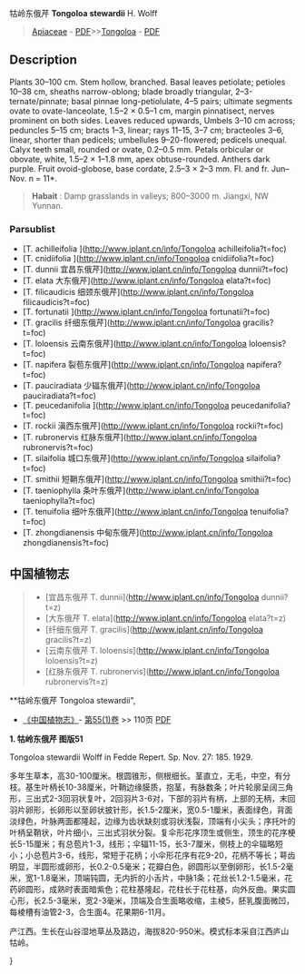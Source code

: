 牯岭东俄芹 **Tongoloa stewardii** H. Wolff

> [Apiaceae](http://www.iplant.cn/info/Apiaceae?t=foc) - [PDF](http://www.iplant.cn/foc/pdf/Apiaceae.pdf)>>[Tongoloa](http://www.iplant.cn/info/Tongoloa?t=foc) - [PDF](http://www.iplant.cn/foc/pdf/Tongoloa.pdf)

## Description

Plants 30–100 cm. Stem hollow, branched. Basal leaves petiolate; petioles 10–38 cm, sheaths narrow-oblong; blade broadly triangular, 2–3-ternate/pinnate; basal pinnae long-petiolulate, 4–5 pairs; ultimate segments ovate to ovate-lanceolate, 1.5–2 × 0.5–1 cm, margin pinnatisect, nerves prominent on both sides. Leaves reduced upwards, Umbels 3–10 cm across; peduncles 5–15 cm; bracts 1–3, linear; rays 11–15, 3–7 cm; bracteoles 3–6, linear, shorter than pedicels; umbellules 9–20-flowered; pedicels unequal. Calyx teeth small, rounded or ovate, 0.2–0.5 mm. Petals orbicular or obovate, white, 1.5–2 × 1–1.8 mm, apex obtuse-rounded. Anthers dark purple. Fruit ovoid-globose, base cordate, 2.5–3 × 2–3 mm. Fl. and fr. Jun–Nov. n = 11*.

> **Habait** : 
> Damp grasslands in valleys; 800–3000 m. Jiangxi, NW Yunnan.

### Parsublist

* [T.  achilleifolia  ](http://www.iplant.cn/info/Tongoloa achilleifolia?t=foc)
* [T.  cnidiifolia  ](http://www.iplant.cn/info/Tongoloa cnidiifolia?t=foc)
* [T.  dunnii  宜昌东俄芹](http://www.iplant.cn/info/Tongoloa dunnii?t=foc)
* [T.  elata  大东俄芹](http://www.iplant.cn/info/Tongoloa elata?t=foc)
* [T.  filicaudicis  细颈东俄芹](http://www.iplant.cn/info/Tongoloa filicaudicis?t=foc)
* [T.  fortunatii  ](http://www.iplant.cn/info/Tongoloa fortunatii?t=foc)
* [T.  gracilis  纤细东俄芹](http://www.iplant.cn/info/Tongoloa gracilis?t=foc)
* [T.  loloensis  云南东俄芹](http://www.iplant.cn/info/Tongoloa loloensis?t=foc)
* [T.  napifera  裂苞东俄芹](http://www.iplant.cn/info/Tongoloa napifera?t=foc)
* [T.  pauciradiata  少辐东俄芹](http://www.iplant.cn/info/Tongoloa pauciradiata?t=foc)
* [T.  peucedanifolia  ](http://www.iplant.cn/info/Tongoloa peucedanifolia?t=foc)
* [T.  rockii  滇西东俄芹](http://www.iplant.cn/info/Tongoloa rockii?t=foc)
* [T.  rubronervis  红脉东俄芹](http://www.iplant.cn/info/Tongoloa rubronervis?t=foc)
* [T.  silaifolia  城口东俄芹](http://www.iplant.cn/info/Tongoloa silaifolia?t=foc)
* [T.  smithii  短鞘东俄芹](http://www.iplant.cn/info/Tongoloa smithii?t=foc)
* [T.  taeniophylla  条叶东俄芹](http://www.iplant.cn/info/Tongoloa taeniophylla?t=foc)
* [T.  tenuifolia  细叶东俄芹](http://www.iplant.cn/info/Tongoloa tenuifolia?t=foc)
* [T.  zhongdianensis  中甸东俄芹](http://www.iplant.cn/info/Tongoloa zhongdianensis?t=foc)

## 中国植物志

> * [宜昌东俄芹  T.  dunnii](http://www.iplant.cn/info/Tongoloa dunnii?t=z)
> * [大东俄芹  T.  elata](http://www.iplant.cn/info/Tongoloa elata?t=z)
> * [纤细东俄芹  T.  gracilis](http://www.iplant.cn/info/Tongoloa gracilis?t=z)
> * [云南东俄芹  T.  loloensis](http://www.iplant.cn/info/Tongoloa loloensis?t=z)
> * [红脉东俄芹  T.  rubronervis](http://www.iplant.cn/info/Tongoloa rubronervis?t=z)

**牯岭东俄芹 Tongoloa stewardii",

* [《中国植物志》](http://www.iplant.cn/frps)- [第55(1)卷](http://www.iplant.cn/frps/vol/55(1)) >> 110页 [PDF](http://www.iplant.cn/frps/pdf/55(1)/110.PDF)

**1. 牯岭东俄芹 图版51**

Tongoloa stewardii Wolff in Fedde Repert. Sp. Nov. 27: 185. 1929.

多年生草本，高30-100厘米。根圆锥形，侧根细长。茎直立，无毛，中空，有分枝。基生叶柄长10-38厘米，叶鞘边缘膜质，抱茎，有脉数条；叶片轮廓呈阔三角形，三出式2-3回羽状复叶，2回羽片3-6对，下部的羽片有柄，上部的无柄，末回羽片卵形，长卵形以至卵状披针形，长1.5-2厘米，宽0.5-1厘米，表面绿色，背面淡绿色，叶脉两面都隆起，边缘为齿状缺刻或羽状浅裂，顶端有小尖头；序托叶的叶柄呈鞘状，叶片细小，三出式羽状分裂。复伞形花序顶生或侧生，顶生的花序梗长5-15厘米；有总苞片1-3，线形；伞辐11-15，长3-7厘米，侧枝上的伞辐略短小；小总苞片3-6，线形，常短于花柄；小伞形花序有花9-20，花柄不等长；萼齿明显，半圆形或卵形，长0.2-0.5毫米；花瓣白色，卵圆形以至倒卵形，长1.5-2毫米，宽1-1.8毫米，顶端钝圆，无内折的小舌片，中脉1条；花丝长1.2-1.5毫米，花药卵圆形，成熟时表面暗紫色；花柱基隆起，花柱长于花柱基，向外反曲。果实圆心形，长2.5-3毫米，宽2-3毫米，顶端及合生面略收缩，主棱5，胚乳腹面微凹，每棱槽有油管2-3，合生面4。花果期6-11月。

产江西。生长在山谷湿地草丛及路边，海拔820-950米。模式标本采自江西庐山牯岭。

}